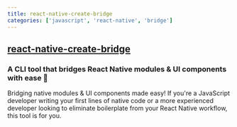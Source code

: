 ```yaml
---
title: react-native-create-bridge
categories: ['javascript', 'react-native', 'bridge']
---
```

## [react-native-create-bridge](https://github.com/peggyrayzis/react-native-create-bridge)

### A CLI tool that bridges React Native modules & UI components with ease 🎉

Bridging native modules & UI components made easy! If you're a JavaScript developer writing your first lines of native code or a more experienced developer looking to eliminate boilerplate from your React Native workflow, this tool is for you.
